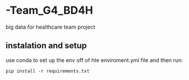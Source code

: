 # -Team_G4_BD4H
big data for healthcare team project


## instalation and setup

use conda to set up the env off of hte enviroment.yml file and then run:

```pip install -r requirements.txt```